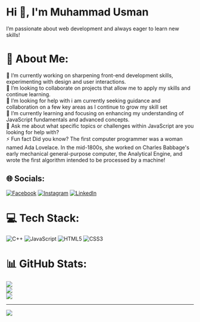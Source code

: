 # Hi 👋, I'm Muhammad Usman

I’m passionate about web development and always eager to learn new skills!

# 💫 About Me:
🔭 I’m currently working on sharpening front-end development skills, experimenting with design and user interactions.<br>👯 I’m looking to collaborate on projects that allow me to apply my skills and continue learning.<br>🤝 I’m looking for help with i am currently seeking guidance and collaboration on a few key areas as I continue to grow my skill set<br>🌱 I’m currently learning and focusing on enhancing my understanding of JavaScript fundamentals and advanced concepts.<br>💬 Ask me about what specific topics or challenges within JavaScript are you looking for help with?<br>⚡ Fun fact Did you know? The first computer programmer was a woman named Ada Lovelace. In the mid-1800s, she worked on Charles Babbage's early mechanical general-purpose computer, the Analytical Engine, and wrote the first algorithm intended to be processed by a machine!


## 🌐 Socials:
[![Facebook](https://img.shields.io/badge/Facebook-%231877F2.svg?logo=Facebook&logoColor=white)](https://facebook.com/https://www.facebook.com/profile.php?id=100075965207446) [![Instagram](https://img.shields.io/badge/Instagram-%23E4405F.svg?logo=Instagram&logoColor=white)](https://instagram.com/https://www.instagram.com/usman_abid_17/) [![LinkedIn](https://img.shields.io/badge/LinkedIn-%230077B5.svg?logo=linkedin&logoColor=white)](https://linkedin.com/in/www.linkedin.com/in/muhammad-usman-abid18) 

# 💻 Tech Stack:
![C++](https://img.shields.io/badge/c++-%2300599C.svg?style=for-the-badge&logo=c%2B%2B&logoColor=white) ![JavaScript](https://img.shields.io/badge/javascript-%23323330.svg?style=for-the-badge&logo=javascript&logoColor=%23F7DF1E) ![HTML5](https://img.shields.io/badge/html5-%23E34F26.svg?style=for-the-badge&logo=html5&logoColor=white) ![CSS3](https://img.shields.io/badge/css3-%231572B6.svg?style=for-the-badge&logo=css3&logoColor=white)
# 📊 GitHub Stats:
![](https://github-readme-stats.vercel.app/api?username=muhammadusmanabid&theme=transparent&hide_border=false&include_all_commits=false&count_private=false)<br/>
![](https://github-readme-streak-stats.herokuapp.com/?user=muhammadusmanabid&theme=transparent&hide_border=false)<br/>
![](https://github-readme-stats.vercel.app/api/top-langs/?username=muhammadusmanabid&theme=transparent&hide_border=false&include_all_commits=false&count_private=false&layout=compact)

---
[![](https://visitcount.itsvg.in/api?id=muhammadusmanabid&icon=10&color=0)](https://visitcount.itsvg.in)

<!-- Proudly created with GPRM ( https://gprm.itsvg.in ) -->
